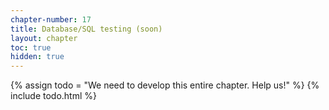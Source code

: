 ```yaml
---
chapter-number: 17
title: Database/SQL testing (soon)
layout: chapter
toc: true
hidden: true
---
```


{% assign todo = "We need to develop this entire chapter. Help us!" %}
{% include todo.html %}